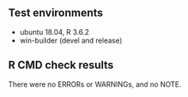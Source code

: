 ## Test environments
* ubuntu 18.04, R 3.6.2
* win-builder (devel and release)

## R CMD check results
There were no ERRORs or WARNINGs, and no NOTE.